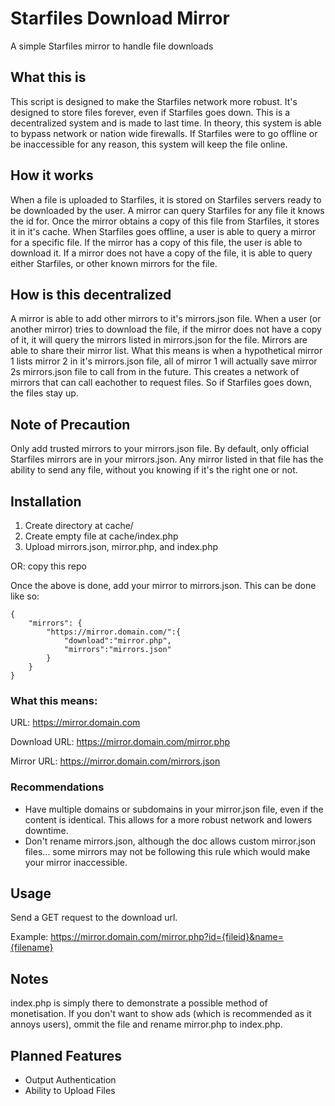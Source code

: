 # Starfiles Download Mirror
A simple Starfiles mirror to handle file downloads

## What this is
This script is designed to make the Starfiles network more robust. It's designed to store files forever, even if Starfiles goes down. This is a decentralized system and is made to last time. In theory, this system is able to bypass network or nation wide firewalls. If Starfiles were to go offline or be inaccessible for any reason, this system will keep the file online.

## How it works
When a file is uploaded to Starfiles, it is stored on Starfiles servers ready to be downloaded by the user. A mirror can query Starfiles for any file it knows the id for. Once the mirror obtains a copy of this file from Starfiles, it stores it in it's cache. When Starfiles goes offline, a user is able to query a mirror for a specific file. If the mirror has a copy of this file, the user is able to download it. If a mirror does not have a copy of the file, it is able to query either Starfiles, or other known mirrors for the file.

## How is this decentralized
A mirror is able to add other mirrors to it's mirrors.json file. When a user (or another mirror) tries to download the file, if the mirror does not have a copy of it, it will query the mirrors listed in mirrors.json for the file. Mirrors are able to share their mirror list. What this means is when a hypothetical mirror 1 lists mirror 2 in it's mirrors.json file, all of mirror 1 will actually save mirror 2s mirrors.json file to call from in the future. This creates a network of mirrors that can call eachother to request files. So if Starfiles goes down, the files stay up.

## Note of Precaution
Only add trusted mirrors to your mirrors.json file. By default, only official Starfiles mirrors are in your mirrors.json. Any mirror listed in that file has the ability to send any file, without you knowing if it's the right one or not.

## Installation
1. Create directory at cache/
2. Create empty file at cache/index.php
3. Upload mirrors.json, mirror.php, and index.php

OR: copy this repo

Once the above is done, add your mirror to mirrors.json. This can be done like so:
```
{
    "mirrors": {
        "https://mirror.domain.com/":{
            "download":"mirror.php",
            "mirrors":"mirrors.json"
        }
    }
}
```
### What this means:
URL: https://mirror.domain.com

Download URL: https://mirror.domain.com/mirror.php

Mirror URL: https://mirror.domain.com/mirrors.json

### Recommendations
- Have multiple domains or subdomains in your mirror.json file, even if the content is identical. This allows for a more robust network and lowers downtime.
- Don't rename mirrors.json, although the doc allows custom mirror.json files... some mirrors may not be following this rule which would make your mirror inaccessible.

## Usage
Send a GET request to the download url.

Example:
https://mirror.domain.com/mirror.php?id={fileid}&name={filename}

## Notes
index.php is simply there to demonstrate a possible method of monetisation. If you don't want to show ads (which is recommended as it annoys users), ommit the file and rename mirror.php to index.php.

## Planned Features
- Output Authentication
- Ability to Upload Files

